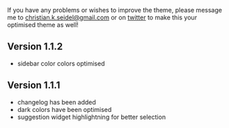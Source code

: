 If you have any problems or wishes to improve the theme, please message me to christian.k.seidel@gmail.com or on [twitter](https://twitter.com/ChrisKSeidel) to make this your optimised theme as well!

## Version 1.1.2
* sidebar color colors optimised

## Version 1.1.1
* changelog has been added
* dark colors have been optimised
* suggestion widget highlightning for better selection